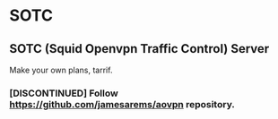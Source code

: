 # SOTC
## SOTC (Squid Openvpn Traffic Control) Server

Make your own plans, tarrif. 

### [DISCONTINUED] Follow https://github.com/jamesarems/aovpn repository.
